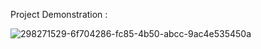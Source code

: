 
Project Demonstration :

![298271529-6f704286-fc85-4b50-abcc-9ac4e535450a](https://github.com/saidnidmessaoud/demo-springcloud-streams-kafka/assets/92686626/e24a9088-8464-4ad5-8d1c-87c62fa1756c)
